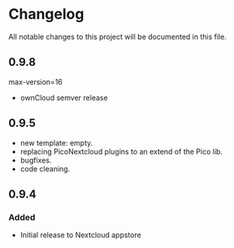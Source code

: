 # Changelog
All notable changes to this project will be documented in this file.


## 0.9.8

max-version=16
- ownCloud semver release


## 0.9.5

- new template: empty.
- replacing PicoNextcloud plugins to an extend of the Pico lib.
- bugfixes.
- code cleaning.

## 0.9.4

### Added

- Initial release to Nextcloud appstore
